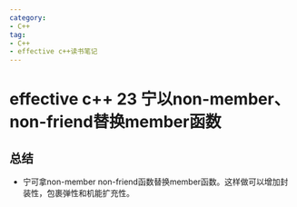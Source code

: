 ```yaml
---
category: 
- C++
tag:
- C++
- effective c++读书笔记
---
```


# effective c++ 23 宁以non-member、non-friend替换member函数


## 总结
- 宁可拿non-member non-friend函数替换member函数。这样做可以增加封装性，包裹弹性和机能扩充性。
  
